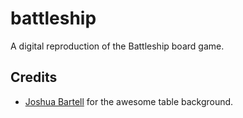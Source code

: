 # battleship

A digital reproduction of the Battleship board game.

## Credits

- [Joshua Bartell](https://unsplash.com/@jjbart7) for the awesome table background.
